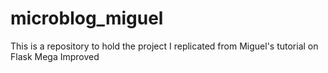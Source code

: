 # microblog_miguel
This is a repository to hold the project I replicated from Miguel's tutorial on Flask Mega Improved
